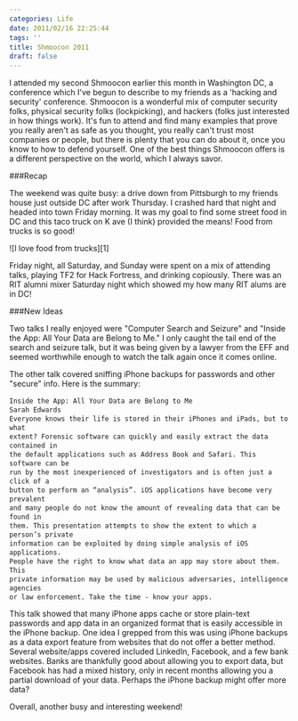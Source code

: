 ```yaml
---
categories: Life
date: 2011/02/16 22:25:44 
tags: ''
title: Shmoocon 2011
draft: false
---
```

I attended my second Shmoocon earlier this month in Washington DC, a conference
which I've begun to describe to my friends as a 'hacking and security'
conference.  Shmoocon is a wonderful mix of computer security folks, physical
security folks (lockpicking), and hackers (folks just interested in how things
work). It's fun to attend and find many examples that prove you really aren't
as safe as you thought, you really can't trust most companies or people, but
there is plenty that you can do about it, once you know to how to defend
yourself. One of the best things Shmoocon offers is a different perspective on
the world, which I always savor.

###Recap

The weekend was quite busy: a drive down from Pittsburgh to my friends house
just outside DC after work Thursday. I crashed hard that night and headed into
town Friday morning. It was my goal to find some street food in DC and this
taco truck on K ave (I think) provided the means! Food from trucks is so good!

<span class="aligncenter">
![I love food from trucks][1]
</span>

Friday night, all Saturday, and Sunday were spent on a mix of attending talks,
playing TF2 for Hack Fortress, and drinking copiously. There was an RIT alumni
mixer Saturday night which showed my how many RIT alums are in DC!

###New Ideas

Two talks I really enjoyed were "Computer Search and Seizure" and "Inside the
App: All Your Data are Belong to Me." I only caught the tail end of the search
and seizure talk, but it was being given by a lawyer from the EFF and seemed
worthwhile enough to watch the talk again once it comes online.

The other talk covered sniffing iPhone backups for passwords and other "secure"
info. Here is the summary:

    Inside the App: All Your Data are Belong to Me
    Sarah Edwards
    Everyone knows their life is stored in their iPhones and iPads, but to what
    extent? Forensic software can quickly and easily extract the data contained in
    the default applications such as Address Book and Safari. This software can be
    run by the most inexperienced of investigators and is often just a click of a
    button to perform an “analysis”. iOS applications have become very prevalent
    and many people do not know the amount of revealing data that can be found in
    them. This presentation attempts to show the extent to which a person’s private
    information can be exploited by doing simple analysis of iOS applications.
    People have the right to know what data an app may store about them. This
    private information may be used by malicious adversaries, intelligence agencies
    or law enforcement. Take the time - know your apps.

This talk showed that many iPhone apps cache or store plain-text passwords and
app data in an organized format that is easily accessible in the iPhone backup.
One idea I grepped from this was using iPhone backups as a data export feature
from websites that do not offer a better method. Several website/apps covered
included LinkedIn, Facebook, and a few bank websites. Banks are thankfully good
about allowing you to export data, but Facebook has had a mixed history, only
in recent months allowing you a partial download of your data. Perhaps the
iPhone backup might offer more data?

Overall, another busy and interesting weekend!

[1]: /pic/shmoocon1.jpg "Awesome foodtruck"
